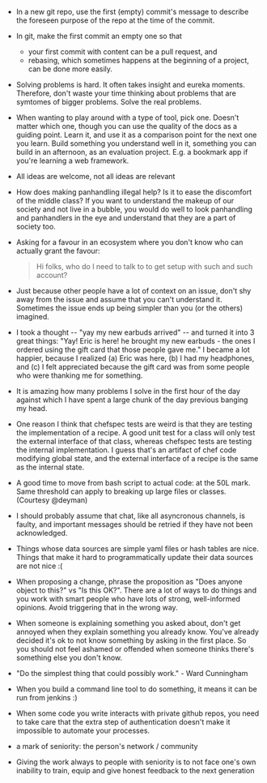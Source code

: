 - In a new git repo, use the first (empty) commit's message to describe the
    foreseen purpose of the repo at the time of the commit.
- In git, make the first commit an empty one so that
    - your first commit with content can be a pull request, and
    - rebasing, which sometimes happens at the beginning of a project, can be
        done more easily.
- Solving problems is hard. It often takes insight and eureka moments.
    Therefore, don't waste your time thinking about problems that are symtomes
    of bigger problems. Solve the real problems.
- When wanting to play around with a type of tool, pick one. Doesn't
    matter which one, though you can use the quality of the docs as a guiding
    point. Learn it, and use it as a comparison point for the next one you learn.
    Build something you understand well in it, something you can build in an
    afternoon, as an evaluation project. E.g. a bookmark app if you're learning
    a web framework.
- All ideas are welcome, not all ideas are relevant
- How does making panhandling illegal help? Is it to ease the discomfort of the
    middle class? If you want to understand the makeup of our society and not
    live in a bubble, you would do well to look panhandling and panhandlers in
    the eye and understand that they are a part of society too.
- Asking for a favour in an ecosystem where you don't know who can actually
    grant the favour:

    > Hi folks, who do I need to talk to to get setup with such and such
    > account?
- Just because other people have a lot of context on an issue,  don't shy away
    from the issue and assume that you can't understand it. Sometimes the issue
    ends up being simpler than you (or the others) imagined.
- I took a thought -- "yay my new earbuds arrived" -- and turned it into 3 great
    things: "Yay! Eric is here! he brought my new earbuds - the ones I
    ordered using the gift card that those people gave me." I became a lot
    happier, because I realized (a) Eric was here, (b) I had my headphones, and
    (c) I felt appreciated because the gift card was from some people who were
    thanking me for something.
- It is amazing how many problems I solve in the first hour of the day against
    which I have spent a large chunk of the day previous banging my head.
- One reason I think that chefspec tests are weird is that they are
    testing the implementation of a recipe. A good unit test for a class will
    only test the external interface of that class, whereas chefspec tests are
    testing the internal implementation. I guess that's an artifact of chef
    code modifying global state, and the external interface of a recipe is the
    same as the internal state.
- A good time to move from bash script to actual code: at the 50L mark. Same
    threshold can apply to breaking up large files or classes. (Courtesy
    @deyman)
- I should probably assume that chat, like all asyncronous channels, is faulty,
    and important messages should be retried if they have not been acknowledged.
- Things whose data sources are simple yaml files or hash tables are nice.
    Things that make it hard to programmatically update their data sources are
    not nice :(
- When proposing a change, phrase the proposition as "Does anyone object to
    this?" vs "Is this OK?". There are a lot of ways to do things and you work
    with smart people who have lots of strong, well-informed opinions. Avoid
    triggering that in the wrong way.
- When someone is explaining something you asked about, don't get annoyed when
    they explain something you already know. You've already decided it's ok to
    not know something by asking in the first place. So you should not feel
    ashamed or offended when someone thinks there's something else you don't
    know.
- "Do the simplest thing that could possibly work." - Ward Cunningham
- When you build a command line tool to do something, it means it can be run
    from jenkins :)
- When some code you write interacts with private github repos, you need to
    take care that the extra step of authentication doesn't make it impossible
    to automate your processes.
- a mark of seniority: the person's network / community
- Giving the work always to people with seniority is to not face one's own
    inability to train, equip and give honest feedback to the next generation
